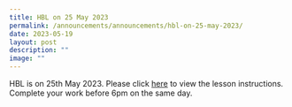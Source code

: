 ```yaml
---
title: HBL on 25 May 2023
permalink: /announcements/announcements/hbl-on-25-may-2023/
date: 2023-05-19
layout: post
description: ""
image: ""
---
```

HBL is on 25th May 2023. Please click [here](https://sites.google.com/crestsec.edu.sg/pdlpmicrosite/hbl/hbl-instructions) to view the lesson instructions. Complete your work before 6pm on the same day.
